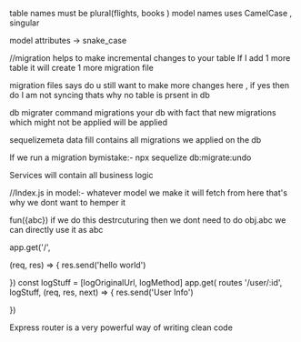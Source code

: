 table names must be plural(flights, books )
 model names uses CamelCase , singular 

 model attributes -> snake_case
 
//migration helps to make incremental changes to your table
If I add 1 more table it will create 1 more migration file 

migration files says do u still want to make more changes here , if yes then do I am not syncing thats why no table is prsent in db 

db migrater command migrations your db with fact that new migrations which might not be applied will be applied 

sequelizemeta data fill contains all migrations we applied on the db 

If we run a migration bymistake:- npx sequelize db:migrate:undo


Services will contain all business logic


//Index.js in model:- whatever model we make it will fetch from here that's why we dont want to hemper it

fun({abc}) if we do this destrcuturing then we dont need to do obj.abc we can directly use it as abc

app.get('/',
<!-- this part is controller :-// -->
 (req, res) => {
  res.send('hello world')
  <!--  -->
})
                  <!-- Middle wares  -->
const logStuff = [logOriginalUrl, logMethod]
app.get( routes '/user/:id', logStuff, (req, res, next) => {
  res.send('User Info')
  <!-- controller -->
})




Express router is a very powerful way of writing clean code
